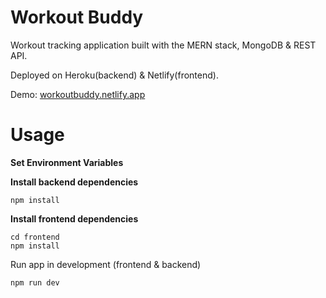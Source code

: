 # Workout Buddy
Workout tracking application built with the MERN stack, MongoDB & REST API.

Deployed on Heroku(backend) & Netlify(frontend).

Demo: [workoutbuddy.netlify.app](https://workoutbuddy.netlify.app)

# Usage
__Set Environment Variables__

__Install backend dependencies__

```
npm install
```

__Install frontend dependencies__

```
cd frontend
npm install
```
Run app in development (frontend & backend)

```
npm run dev
```
